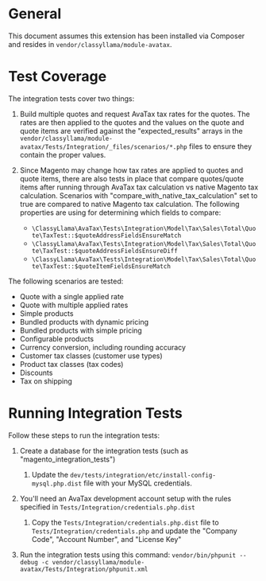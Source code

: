 # General

This document assumes this extension has been installed via Composer and resides in `vendor/classyllama/module-avatax`.

# Test Coverage

The integration tests cover two things:

1. Build multiple quotes and request AvaTax tax rates for the quotes. The rates are then applied to the quotes and the values on the quote and quote items are verified against the "expected_results" arrays in the `vendor/classyllama/module-avatax/Tests/Integration/_files/scenarios/*.php` files to ensure they contain the proper values.
    
2. Since Magento may change how tax rates are applied to quotes and quote items, there are also tests in place that compare quotes/quote items after running through AvaTax tax calculation vs native Magento tax calculation. Scenarios with "compare_with_native_tax_calculation" set to true are compared to native Magento tax calculation. The following properties are using for determining which fields to compare:
    * `\ClassyLlama\AvaTax\Tests\Integration\Model\Tax\Sales\Total\Quote\TaxTest::$quoteAddressFieldsEnsureMatch`
    * `\ClassyLlama\AvaTax\Tests\Integration\Model\Tax\Sales\Total\Quote\TaxTest::$quoteAddressFieldsEnsureDiff`
    * `\ClassyLlama\AvaTax\Tests\Integration\Model\Tax\Sales\Total\Quote\TaxTest::$quoteItemFieldsEnsureMatch`

The following scenarios are tested:

* Quote with a single applied rate
* Quote with multiple applied rates
* Simple products
* Bundled products with dynamic pricing
* Bundled products with simple pricing
* Configurable products
* Currency conversion, including rounding accuracy
* Customer tax classes (customer use types)
* Product tax classes (tax codes)
* Discounts
* Tax on shipping

# Running Integration Tests

Follow these steps to run the integration tests:

1. Create a database for the integration tests (such as "magento_integration_tests")

    1. Update the `dev/tests/integration/etc/install-config-mysql.php.dist` file with your MySQL credentials.

1. You'll need an AvaTax development account setup with the rules specified in `Tests/Integration/credentials.php.dist`

    1. Copy the `Tests/Integration/credentials.php.dist` file to `Tests/Integration/credentials.php` and update the "Company Code", "Account Number", and "License Key"

1. Run the integration tests using this command: `vendor/bin/phpunit --debug -c vendor/classyllama/module-avatax/Tests/Integration/phpunit.xml`
